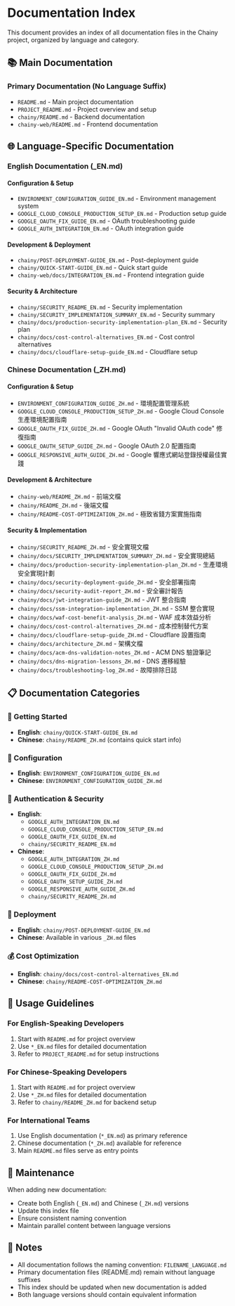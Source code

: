 # Documentation Index

This document provides an index of all documentation files in the Chainy project, organized by language and category.

## 📚 Main Documentation

### Primary Documentation (No Language Suffix)
- `README.md` - Main project documentation
- `PROJECT_README.md` - Project overview and setup
- `chainy/README.md` - Backend documentation
- `chainy-web/README.md` - Frontend documentation

## 🌐 Language-Specific Documentation

### English Documentation (_EN.md)

#### Configuration & Setup
- `ENVIRONMENT_CONFIGURATION_GUIDE_EN.md` - Environment management system
- `GOOGLE_CLOUD_CONSOLE_PRODUCTION_SETUP_EN.md` - Production setup guide
- `GOOGLE_OAUTH_FIX_GUIDE_EN.md` - OAuth troubleshooting guide
- `GOOGLE_AUTH_INTEGRATION_EN.md` - OAuth integration guide

#### Development & Deployment
- `chainy/POST-DEPLOYMENT-GUIDE_EN.md` - Post-deployment guide
- `chainy/QUICK-START-GUIDE_EN.md` - Quick start guide
- `chainy-web/docs/INTEGRATION_EN.md` - Frontend integration guide

#### Security & Architecture
- `chainy/SECURITY_README_EN.md` - Security implementation
- `chainy/SECURITY_IMPLEMENTATION_SUMMARY_EN.md` - Security summary
- `chainy/docs/production-security-implementation-plan_EN.md` - Security plan
- `chainy/docs/cost-control-alternatives_EN.md` - Cost control alternatives
- `chainy/docs/cloudflare-setup-guide_EN.md` - Cloudflare setup

### Chinese Documentation (_ZH.md)

#### Configuration & Setup
- `ENVIRONMENT_CONFIGURATION_GUIDE_ZH.md` - 環境配置管理系統
- `GOOGLE_CLOUD_CONSOLE_PRODUCTION_SETUP_ZH.md` - Google Cloud Console 生產環境配置指南
- `GOOGLE_OAUTH_FIX_GUIDE_ZH.md` - Google OAuth "Invalid OAuth code" 修復指南
- `GOOGLE_OAUTH_SETUP_GUIDE_ZH.md` - Google OAuth 2.0 配置指南
- `GOOGLE_RESPONSIVE_AUTH_GUIDE_ZH.md` - Google 響應式網站登錄授權最佳實踐

#### Development & Architecture
- `chainy-web/README_ZH.md` - 前端文檔
- `chainy/README_ZH.md` - 後端文檔
- `chainy/README-COST-OPTIMIZATION_ZH.md` - 極致省錢方案實施指南

#### Security & Implementation
- `chainy/SECURITY_README_ZH.md` - 安全實現文檔
- `chainy/docs/SECURITY_IMPLEMENTATION_SUMMARY_ZH.md` - 安全實現總結
- `chainy/docs/production-security-implementation-plan_ZH.md` - 生產環境安全實現計劃
- `chainy/docs/security-deployment-guide_ZH.md` - 安全部署指南
- `chainy/docs/security-audit-report_ZH.md` - 安全審計報告
- `chainy/docs/jwt-integration-guide_ZH.md` - JWT 整合指南
- `chainy/docs/ssm-integration-implementation_ZH.md` - SSM 整合實現
- `chainy/docs/waf-cost-benefit-analysis_ZH.md` - WAF 成本效益分析
- `chainy/docs/cost-control-alternatives_ZH.md` - 成本控制替代方案
- `chainy/docs/cloudflare-setup-guide_ZH.md` - Cloudflare 設置指南
- `chainy/docs/architecture_ZH.md` - 架構文檔
- `chainy/docs/acm-dns-validation-notes_ZH.md` - ACM DNS 驗證筆記
- `chainy/docs/dns-migration-lessons_ZH.md` - DNS 遷移經驗
- `chainy/docs/troubleshooting-log_ZH.md` - 故障排除日誌

## 📋 Documentation Categories

### 🚀 Getting Started
- **English**: `chainy/QUICK-START-GUIDE_EN.md`
- **Chinese**: `chainy/README_ZH.md` (contains quick start info)

### 🔧 Configuration
- **English**: `ENVIRONMENT_CONFIGURATION_GUIDE_EN.md`
- **Chinese**: `ENVIRONMENT_CONFIGURATION_GUIDE_ZH.md`

### 🔐 Authentication & Security
- **English**: 
  - `GOOGLE_AUTH_INTEGRATION_EN.md`
  - `GOOGLE_CLOUD_CONSOLE_PRODUCTION_SETUP_EN.md`
  - `GOOGLE_OAUTH_FIX_GUIDE_EN.md`
  - `chainy/SECURITY_README_EN.md`
- **Chinese**:
  - `GOOGLE_AUTH_INTEGRATION_ZH.md`
  - `GOOGLE_CLOUD_CONSOLE_PRODUCTION_SETUP_ZH.md`
  - `GOOGLE_OAUTH_FIX_GUIDE_ZH.md`
  - `GOOGLE_OAUTH_SETUP_GUIDE_ZH.md`
  - `GOOGLE_RESPONSIVE_AUTH_GUIDE_ZH.md`
  - `chainy/SECURITY_README_ZH.md`

### 🚀 Deployment
- **English**: `chainy/POST-DEPLOYMENT-GUIDE_EN.md`
- **Chinese**: Available in various `_ZH.md` files

### 💰 Cost Optimization
- **English**: `chainy/docs/cost-control-alternatives_EN.md`
- **Chinese**: `chainy/README-COST-OPTIMIZATION_ZH.md`

## 📖 Usage Guidelines

### For English-Speaking Developers
1. Start with `README.md` for project overview
2. Use `*_EN.md` files for detailed documentation
3. Refer to `PROJECT_README.md` for setup instructions

### For Chinese-Speaking Developers
1. Start with `README.md` for project overview
2. Use `*_ZH.md` files for detailed documentation
3. Refer to `chainy/README_ZH.md` for backend setup

### For International Teams
1. Use English documentation (`*_EN.md`) as primary reference
2. Chinese documentation (`*_ZH.md`) available for reference
3. Main `README.md` files serve as entry points

## 🔄 Maintenance

When adding new documentation:
- Create both English (`_EN.md`) and Chinese (`_ZH.md`) versions
- Update this index file
- Ensure consistent naming convention
- Maintain parallel content between language versions

## 📝 Notes

- All documentation follows the naming convention: `FILENAME_LANGUAGE.md`
- Primary documentation files (README.md) remain without language suffixes
- This index should be updated when new documentation is added
- Both language versions should contain equivalent information
